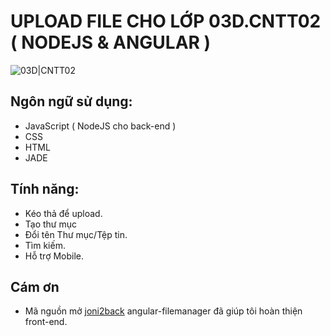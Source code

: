 # UPLOAD FILE CHO LỚP 03D.CNTT02 ( NODEJS & ANGULAR )

![03D|CNTT02]()

## Ngôn ngữ sử dụng:

  - JavaScript ( NodeJS cho back-end )
  - CSS
  - HTML
  - JADE

## Tính năng:
  - Kéo thả để upload.
  - Tạo thư mục
  - Đổi tên Thư mục/Tệp tin.
  - Tìm kiếm.
  - Hỗ trợ Mobile.

## Cám ơn 
  - Mã nguồn mở [joni2back](https://github.com/joni2back/angular-filemanager) angular-filemanager đã giúp tôi hoàn thiện front-end.    

